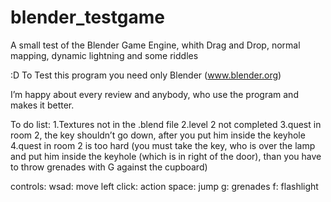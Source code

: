 blender_testgame
================

A small test of the Blender Game Engine, whith Drag and Drop, normal mapping, dynamic lightning and some riddles

:D
To Test this program you need only Blender (www.blender.org)

I’m happy about every review and anybody, who use the program and makes it better.


To do list:
1.Textures not in the .blend file
2.level 2 not completed
3.quest in room 2, the key shouldn’t go down, after you put him inside the keyhole
4.quest in room 2 is too hard
(you must take the key, who is over the lamp and put him inside the keyhole (which is in right of the door), than you have to throw grenades with G against the cupboard)




controls:
wsad: move
left click: action
space: jump
g: grenades
f: flashlight
